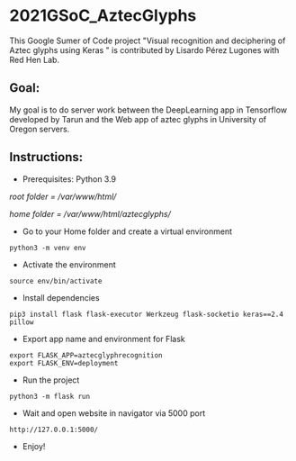 
# 2021GSoC_AztecGlyphs
This Google Sumer of Code project "Visual recognition and deciphering of Aztec glyphs using Keras " is contributed by Lisardo Pérez Lugones with Red Hen Lab. 

## Goal: 
My goal is to do server work between the DeepLearning app in Tensorflow developed by Tarun and the Web app of aztec glyphs in University of Oregon servers.

## Instructions: 

- Prerequisites: Python 3.9

*root folder = /var/www/html/*

*home folder = /var/www/html/aztecglyphs/*

- Go to your Home folder and create a virtual environment

~~~
python3 -m venv env
~~~

>

- Activate the environment

~~~
source env/bin/activate
~~~

>

- Install dependencies

~~~
pip3 install flask flask-executor Werkzeug flask-socketio keras==2.4 pillow
~~~

- Export app name and environment for Flask

~~~
export FLASK_APP=aztecglyphrecognition
export FLASK_ENV=deployment
~~~

>

- Run the project

~~~
python3 -m flask run
~~~

>

- Wait and open website in navigator via 5000 port

~~~
http://127.0.0.1:5000/
~~~

- Enjoy!
